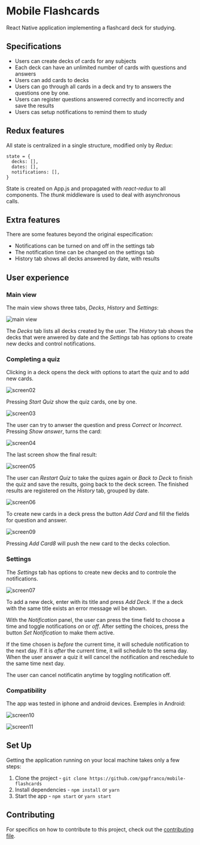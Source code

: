 # Mobile Flashcards

React Native application implementing a flashcard deck for studying.

## Specifications

- Users can create decks of cards for any subjects
- Each deck can have an unlimited number of cards with questions and answers
- Users can add cards to decks
- Users can go through all cards in a deck and try to answers the questions one by one.
- Users can register questions answered correctly and incorrectly and save the results
- Users cas setup notifications to remind them to study

## Redux features

All state is centralized in a single structure, modified only by *Redux*:

```
state = {
  decks: [],
  dates: [],
  notifications: [],
}
```

State is created on App.js and propagated with *react-redux* to all components. The *thunk* middleware
is used to deal with asynchronous calls.

## Extra features

There are some features beyond the original especification:

- Notifications can be turned on and off in the settings tab
- The notification time can be changed on the settings tab
- History tab shows all decks answered by date, with results

## User experience

### Main view

The main view shows three tabs, *Decks*, *History* and *Settings*:

![main view](/images/screen01.png)

The *Decks* tab lists all decks created by the user. The *History* tab shows the decks that were 
anwered by date and the *Settings* tab has options to create new decks and control notifications.

### Completing a quiz

Clicking in a deck opens the deck with options to atart the quiz and to add new cards.

![screen02](/images/screen02.png)

Pressing *Start Quiz* show the quiz cards, one by one. 

![screen03](/images/screen03.png)

The user can try to anwser the question and press *Correct* or *Incorrect*.
Pressing *Show answer*, turns the card:

![screen04](/images/screen04.png)

The last screen show the final result:

![screen05](/images/screen05.png)

The user can *Restart Quiz* to take the quizes again or *Back to Deck* to finish the quiz
and save the results, going back to the deck screen. The finished results are registered
on the *History* tab, grouped by date.

![screen06](/images/screen06.png)

To create new cards in a deck press the button *Add Card* and fill the fields for question and answer.

![screen09](/images/screen09.png)

Pressing *Add Card8* will push the new card to the decks colection.

### Settings

The *Settings* tab has options to create new decks and to controle the notifications.

![screen07](/images/screen07.png)

To add a new deck, enter with its title and press *Add Deck*. If the a deck with the same title
exists an error message wil be shown.

With the *Notification* panel, the user can press the time field to choose a time and toggle
notifications *on* or *off*. After setting the choices, press the button *Set Notification* to
make them active. 

If the time chosen is *before* the current time, it will schedule notification to the next day.
If it is *after* the current time, it will schedule to the sema day. When the user answer 
a quiz it will cancel the notification and reschedule to the same time next day.

The user can cancel notificatin anytime by toggling notification off.

### Compatibility

The app was tested in iphone and android devices. Exemples in Android:

![screen10](/images/screen10.png)

![screen11](/images/screen11.png)

## Set Up

Getting the application running on your local machine takes only a few steps:

1. Clone the project - `git clone https://github.com/gapfranco/mobile-flashcards`
2. Install dependencies - `npm install` or `yarn`
4. Start the app - `npm start` or `yarn start`

## Contributing

For specifics on how to contribute to this project, check out the [contributing file](CONTRIBUTING.md).